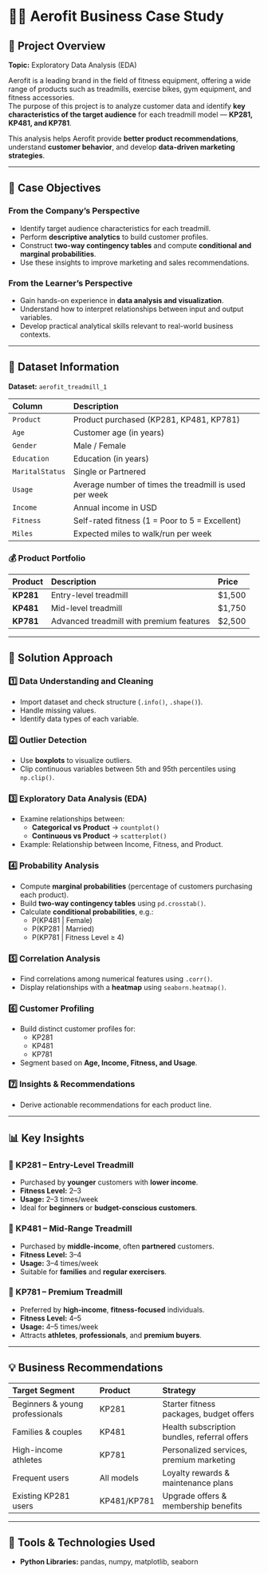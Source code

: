 # 🏋️‍♂️ Aerofit Business Case Study

## 📘 Project Overview
**Topic:** Exploratory Data Analysis (EDA)  

Aerofit is a leading brand in the field of fitness equipment, offering a wide range of products such as treadmills, exercise bikes, gym equipment, and fitness accessories.  
The purpose of this project is to analyze customer data and identify **key characteristics of the target audience** for each treadmill model — **KP281, KP481, and KP781**.

This analysis helps Aerofit provide **better product recommendations**, understand **customer behavior**, and develop **data-driven marketing strategies**.

---

## 🎯 Case Objectives

### From the Company’s Perspective
- Identify target audience characteristics for each treadmill.
- Perform **descriptive analytics** to build customer profiles.
- Construct **two-way contingency tables** and compute **conditional and marginal probabilities**.
- Use these insights to improve marketing and sales recommendations.

### From the Learner’s Perspective
- Gain hands-on experience in **data analysis and visualization**.
- Understand how to interpret relationships between input and output variables.
- Develop practical analytical skills relevant to real-world business contexts.

---

## 🧩 Dataset Information

**Dataset:** `aerofit_treadmill_1`

| Column | Description |
|:---------|:-------------|
| `Product` | Product purchased (KP281, KP481, KP781) |
| `Age` | Customer age (in years) |
| `Gender` | Male / Female |
| `Education` | Education (in years) |
| `MaritalStatus` | Single or Partnered |
| `Usage` | Average number of times the treadmill is used per week |
| `Income` | Annual income in USD |
| `Fitness` | Self-rated fitness (1 = Poor to 5 = Excellent) |
| `Miles` | Expected miles to walk/run per week |

### 💰 Product Portfolio
| Product | Description | Price |
|:----------|:-------------|:------|
| **KP281** | Entry-level treadmill | $1,500 |
| **KP481** | Mid-level treadmill | $1,750 |
| **KP781** | Advanced treadmill with premium features | $2,500 |

---

## 🧮 Solution Approach

### 1️⃣ Data Understanding and Cleaning
- Import dataset and check structure (`.info()`, `.shape()`).
- Handle missing values.
- Identify data types of each variable.

### 2️⃣ Outlier Detection
- Use **boxplots** to visualize outliers.
- Clip continuous variables between 5th and 95th percentiles using `np.clip()`.

### 3️⃣ Exploratory Data Analysis (EDA)
- Examine relationships between:
  - **Categorical vs Product** → `countplot()`
  - **Continuous vs Product** → `scatterplot()`
- Example: Relationship between Income, Fitness, and Product.

### 4️⃣ Probability Analysis
- Compute **marginal probabilities** (percentage of customers purchasing each product).
- Build **two-way contingency tables** using `pd.crosstab()`.
- Calculate **conditional probabilities**, e.g.:
  - P(KP481 | Female)
  - P(KP281 | Married)
  - P(KP781 | Fitness Level ≥ 4)

### 5️⃣ Correlation Analysis
- Find correlations among numerical features using `.corr()`.
- Display relationships with a **heatmap** using `seaborn.heatmap()`.

### 6️⃣ Customer Profiling
- Build distinct customer profiles for:
  - KP281
  - KP481
  - KP781
- Segment based on **Age, Income, Fitness, and Usage**.

### 7️⃣ Insights & Recommendations
- Derive actionable recommendations for each product line.

---

## 📊 Key Insights

### 🏃 KP281 – Entry-Level Treadmill
- Purchased by **younger** customers with **lower income**.
- **Fitness Level:** 2–3  
- **Usage:** 2–3 times/week  
- Ideal for **beginners** or **budget-conscious customers**.

### 🧘 KP481 – Mid-Range Treadmill
- Purchased by **middle-income**, often **partnered** customers.
- **Fitness Level:** 3–4  
- **Usage:** 3–4 times/week  
- Suitable for **families** and **regular exercisers**.

### 💪 KP781 – Premium Treadmill
- Preferred by **high-income**, **fitness-focused** individuals.
- **Fitness Level:** 4–5  
- **Usage:** 4–5 times/week  
- Attracts **athletes**, **professionals**, and **premium buyers**.

---

## 💡 Business Recommendations

| Target Segment | Product | Strategy |
|:----------------|:---------|:----------|
| Beginners & young professionals | KP281 | Starter fitness packages, budget offers |
| Families & couples | KP481 | Health subscription bundles, referral offers |
| High-income athletes | KP781 | Personalized services, premium marketing |
| Frequent users | All models | Loyalty rewards & maintenance plans |
| Existing KP281 users | KP481/KP781 | Upgrade offers & membership benefits |

---

## 🧰 Tools & Technologies Used
- **Python Libraries:** pandas, numpy, matplotlib, seaborn  

